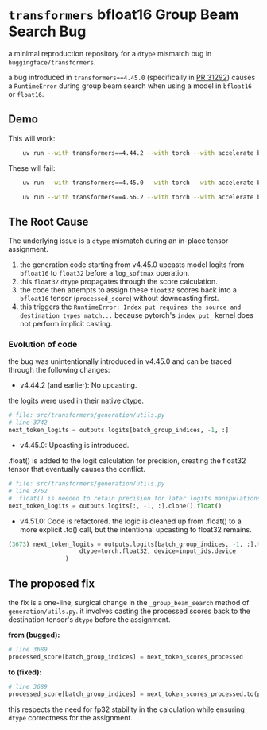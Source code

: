 # `transformers` bfloat16 Group Beam Search Bug

a minimal reproduction repository for a `dtype` mismatch bug in `huggingface/transformers`.

a bug introduced in `transformers==4.45.0` (specifically in [PR 31292](https://github.com/huggingface/transformers/pull/31292)) causes a `RuntimeError` during group beam search when using a model in `bfloat16` or `float16`.


## Demo

This will work:
```bash
    uv run --with transformers==4.44.2 --with torch --with accelerate bfloat-gen.py
```

These will fail:
```bash
    uv run --with transformers==4.45.0 --with torch --with accelerate bfloat-gen.py
```

```bash
    uv run --with transformers==4.56.2 --with torch --with accelerate bfloat-gen.py
```

## The Root Cause

The underlying issue is a `dtype` mismatch during an in-place tensor assignment.

1.  the generation code starting from v4.45.0 upcasts model logits from `bfloat16` to `float32` before a `log_softmax` operation.
2.  this `float32` `dtype` propagates through the score calculation.
3.  the code then attempts to assign these `float32` scores back into a `bfloat16` tensor (`processed_score`) without downcasting first.
4.  this triggers the `RuntimeError: Index put requires the source and destination types match...` because pytorch's `index_put_` kernel does not perform implicit casting.

### Evolution of code

the bug was unintentionally introduced in v4.45.0 and can be traced through the following changes:

- v4.44.2 (and earlier): No upcasting.

the logits were used in their native dtype.
```py
# file: src/transformers/generation/utils.py
# line 3742
next_token_logits = outputs.logits[batch_group_indices, -1, :]
```

- v4.45.0: Upcasting is introduced.

.float() is added to the logit calculation for precision, creating the float32 tensor that eventually causes the conflict.
```py
# file: src/transformers/generation/utils.py
# line 3762
# .float() is needed to retain precision for later logits manipulations
next_token_logits = outputs.logits[:, -1, :].clone().float()
```

- v4.51.0: Code is refactored.
the logic is cleaned up from .float() to a more explicit .to() call, but the intentional upcasting to float32 remains.
```py
(3673) next_token_logits = outputs.logits[batch_group_indices, -1, :].to(
                    dtype=torch.float32, device=input_ids.device
                )
```


## The proposed fix

the fix is a one-line, surgical change in the `_group_beam_search` method of `generation/utils.py`. it involves casting the processed scores back to the destination tensor's `dtype` before the assignment.

**from (bugged):**

```py
# line 3689
processed_score[batch_group_indices] = next_token_scores_processed
```

**to (fixed):**
```py
# line 3689
processed_score[batch_group_indices] = next_token_scores_processed.to(processed_score.dtype)
```

this respects the need for fp32 stability in the calculation while ensuring `dtype` correctness for the assignment.
